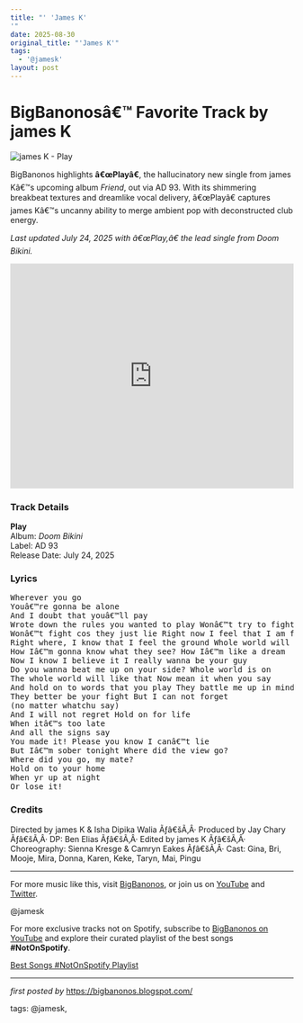 ```yaml
---
title: "' 'James K'
'"
date: 2025-08-30
original_title: "'James K'"
tags:
  - '@jamesk'
layout: post
---
```

<h1>BigBanonosâ€™ Favorite Track by james K</h1> <img src="https://townsquare.media/site/833/files/2025/06/attachment-james-k-play-vid.jpg" alt="james K - Play" /> <p>BigBanonos highlights <strong>â€œPlayâ€</strong>, the hallucinatory new single from james Kâ€™s upcoming album <em>Friend</em>, out via AD 93. With its shimmering breakbeat textures and dreamlike vocal delivery, â€œPlayâ€ captures james Kâ€™s uncanny ability to merge ambient pop with deconstructed club energy.</p> <p><em>Last updated July 24, 2025 with â€œPlay,â€ the lead single from <em>Doom Bikini</em>.</em></p> <!-- YouTube Embed -->
<div> <iframe width="100%" height="400" src="https://www.youtube.com/embed/2chmQiR8R10" title="james K - Play (Official Video)" frameborder="0" allow="accelerometer; autoplay; clipboard-write; encrypted-media; gyroscope; picture-in-picture; web-share" allowfullscreen></iframe>
</div> <h3>Track Details</h3>
<p><strong>Play</strong><br>
Album: <em>Doom Bikini</em><br>
Label: AD 93<br>
Release Date: July 24, 2025</p> <h3>Lyrics</h3>
<pre>
Wherever you go
Youâ€™re gonna be alone
And I doubt that youâ€™ll pay
Wrote down the rules you wanted to play Wonâ€™t try to fight for the last time
Wonâ€™t fight cos they just lie Right now I feel that I am found
Right where, I know that I feel the ground Whole world will be the scene
How Iâ€™m gonna know what they see? How Iâ€™m like a dream
Now I know I believe it I really wanna be your guy
Do you wanna beat me up on your side? Whole world is on
The whole world will like that Now mean it when you say
And hold on to words that you play They battle me up in mind
They better be your fight But I can not forget
(no matter whatchu say)
And I will not regret Hold on for life
When itâ€™s too late
And all the signs say
You made it! Please you know I canâ€™t lie
But Iâ€™m sober tonight Where did the view go?
Where did you go, my mate?
Hold on to your home
When yr up at night
Or lose it!
</pre> <h3>Credits</h3>
<p>Directed by james K & Isha Dipika Walia Ãƒâ€šÃ‚Â· Produced by Jay Chary Ãƒâ€šÃ‚Â· DP: Ben Elias Ãƒâ€šÃ‚Â· Edited by james K Ãƒâ€šÃ‚Â· Choreography: Sienna Kresge & Camryn Eakes Ãƒâ€šÃ‚Â· Cast: Gina, Bri, Mooje, Mira, Donna, Karen, Keke, Taryn, Mai, Pingu</p> <hr />
<p>For more music like this, visit <a href="https://bigbanonos.blogspot.com/" target="_blank">BigBanonos</a>, or join us on <a href="https://www.youtube.com/@BigBanonos" target="_blank">YouTube</a> and <a href="https://x.com/bigbanonos" target="_blank">Twitter</a>.</p> <!-- Tags -->
<p>@jamesk</p>


<!--Subscribe and Playlist Links-->
<div>
    <p>For more exclusive tracks not on Spotify, subscribe to <a href="https://www.youtube.com/@BigBanonos" target="_blank">BigBanonos on YouTube</a> and explore their curated playlist of the best songs <strong>#NotOnSpotify</strong>.</p>
    <p><a href="https://www.youtube.com/playlist?list=PLtuNtuTatqI0kFahUCbtbfenC_ET5O_tr" target="_blank">Best Songs #NotOnSpotify Playlist<br /></a></p></div>

<hr />

<p><em>first posted by</em> <a href="https://bigbanonos.blogspot.com/" rel="noopener" target="_new">https://bigbanonos.blogspot.com/</a></p>

<p>tags: @jamesk,</p>

